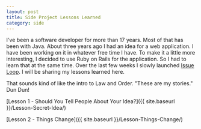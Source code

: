```yaml
---
layout: post
title: Side Project Lessons Learned
category: side
---
```


I've been a software developer for more than 17 years. Most of that has been with Java. About three years ago I had an idea for a web application. I have been working on it in whatever free time I have. To make it a little more interesting, I decided to use Ruby on Rails for the application. So I had to learn that at the same time. Over the last few weeks I slowly launched [Issue Loop](http://www.issueloop.com). I will be sharing my lessons learned here. 

That sounds kind of like the intro to Law and Order. "These are my stories." Dun Dun!

[Lesson 1 - Should You Tell People About Your Idea?]({{ site.baseurl }}/Lesson-Secret-Idea/)

[Lesson 2 - Things Change]({{ site.baseurl }}/Lesson-Things-Change/)
